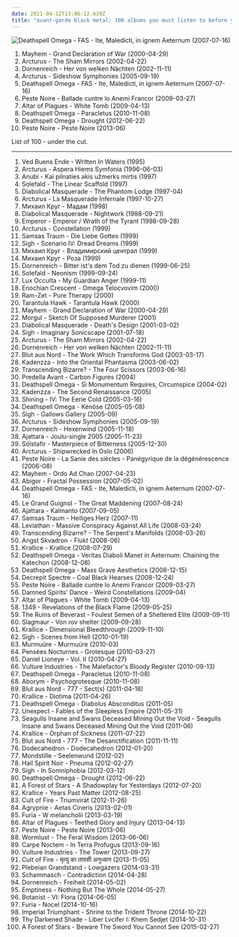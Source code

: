 ```yaml
---
date: 2021-04-12T13:06:12.639Z
title: "avant-garde black metal: 100 albums you must listen to before you die"
---
```

![Deathspell Omega - FAS - Ite, Maledicti, in ignem Aeternum (2007-07-16)](http://coverartarchive.org/release/98ed235a-2f5c-44e9-8f94-1373fcd7dc4e/1981275082-500.jpg "Deathspell Omega - FAS - Ite, Maledicti, in ignem Aeternum (2007-07-16)")
<ol class="albums">
<li data-cover="http://coverartarchive.org/release/12e3767d-d674-4150-bc52-9d197c7778c1/13866484117-500.jpg" data-tags="black metal" role="button">Mayhem - Grand Declaration of War (2000-04-29)</li>
<li data-cover="https://img.discogs.com/GYhZ7K6fOzCcdRdNDHBJZJ74sHU=/fit-in/280x278/filters:strip_icc():format(jpeg):mode_rgb():quality(90)/discogs-images/R-2349420-1278742285.jpeg.jpg" data-tags="avant-garde metal, progressive metal" role="button">Arcturus - The Sham Mirrors (2002-04-22)</li>
<li data-cover="http://coverartarchive.org/release/fb617532-242d-4fb3-8c2f-99182c81c853/13549940233-500.jpg" data-tags="black metal, melodic black metal" role="button">Dornenreich - Her von welken Nächten (2002-11-11)</li>
<li data-cover="http://coverartarchive.org/release/b3c03147-9b30-4fda-88ea-44fe6718d288/15541386321-500.jpg" data-tags="avant-garde metal, progressive metal" role="button">Arcturus - Sideshow Symphonies (2005-09-19)</li>
<li data-cover="http://coverartarchive.org/release/98ed235a-2f5c-44e9-8f94-1373fcd7dc4e/1981275082-500.jpg" data-tags="black metal" role="button">Deathspell Omega - FAS - Ite, Maledicti, in ignem Aeternum (2007-07-16)</li>
<li data-cover="http://coverartarchive.org/release/1eb43f46-8361-48cd-a4d2-bc4b47430e2c/2198762268-500.jpg" data-tags="black metal" role="button">Peste Noire - Ballade cuntre lo Anemi Francor (2009-03-27)</li>
<li data-cover="http://coverartarchive.org/release/508cd265-21f1-4e9c-a995-ecc620bbd53f/2663399057-500.jpg" data-tags="black metal, atmospheric black metal" role="button">Altar of Plagues - White Tomb (2009-04-13)</li>
<li data-cover="http://coverartarchive.org/release/38fc41d1-a027-42f5-9422-73efd50612de/1969541959-500.jpg" data-tags="black metal" role="button">Deathspell Omega - Paracletus (2010-11-08)</li>
<li data-cover="https://via.placeholder.com/450" data-tags="black metal" role="button">Deathspell Omega - Drought (2012-06-22)</li>
<li data-cover="http://coverartarchive.org/release/84a7012e-4859-4577-8db7-b227d83a8f70/4647797966-500.jpg" data-tags="black metal, avant-garde black metal" role="button">Peste Noire - Peste Noire (2013-06)</li>
</ol>
List of 100 - under the cut.
<!-- more -->

_________________

<ol class="albums">
<li data-cover="http://coverartarchive.org/release/9cef27a5-992b-4297-ade4-a107b2c2c2bd/15269986537-500.jpg" data-tags="black metal, progressive metal" role="button">
Ved Buens Ende - Written In Waters (1995)
</li>
<li data-cover="https://img.discogs.com/PET2jzdLAHFifRSonHwKZ7eJ6ck=/fit-in/600x600/filters:strip_icc():format(jpeg):mode_rgb():quality(90)/discogs-images/R-400951-1507214250-9127.jpeg.jpg" data-tags="black metal" role="button">
Arcturus - Aspera Hiems Symfonia (1996-06-03)
</li>
<li data-cover="https://via.placeholder.com/450" data-tags="avant-garde metal, avant-garde black metal" role="button">
Anubi - Kai pilnaties akis užmerks mirtis (1997)
</li>
<li data-cover="http://coverartarchive.org/release/74020eb9-4860-4c6c-8126-af55689a9b22/14993934735-500.jpg" data-tags="black metal, avant-garde metal" role="button">
Solefald - The Linear Scaffold (1997)
</li>
<li data-cover="https://img.discogs.com/7YtykWDqwy_yD9kCySR46iTsGzo=/fit-in/598x595/filters:strip_icc():format(jpeg):mode_rgb():quality(90)/discogs-images/R-378428-1275233708.jpeg.jpg" data-tags="black metal" role="button">
Diabolical Masquerade - The Phantom Lodge (1997-04)
</li>
<li data-cover="http://coverartarchive.org/release/641293ff-c29e-483c-8f79-b07eab011344/6167514371-500.jpg" data-tags="avant-garde metal" role="button">
Arcturus - La Masquerade Infernale (1997-10-27)
</li>
<li data-cover="https://via.placeholder.com/450" data-tags="atmospheric black metal, avant-garde black metal, true black metal, orthodox black metal, russian chanson, black shanson" role="button">
Михаил Круг - Мадам (1998)
</li>
<li data-cover="http://coverartarchive.org/release/757a25d7-2175-4b03-a13e-b634e721230b/19391920185-500.jpg" data-tags="black metal" role="button">
Diabolical Masquerade - Nightwork (1998-09-21)
</li>
<li data-cover="https://img.discogs.com/Nnpzs1vfIx83Hf7bz1QAPCULnA8=/fit-in/600x600/filters:strip_icc():format(jpeg):mode_rgb():quality(90)/discogs-images/R-398523-1167870757.jpeg.jpg" data-tags="black metal" role="button">
Emperor - Emperor / Wrath of the Tyrant (1998-09-28)
</li>
<li data-cover="http://coverartarchive.org/release/a3aac110-ff7a-4150-a365-f9c05941d0da/8675891124-500.jpg" data-tags="black metal" role="button">
Arcturus - Constellation (1999)
</li>
<li data-cover="http://coverartarchive.org/release/8e3f6d0d-ab30-4585-a05e-d7fb0f1bdfa5/17889690021-500.jpg" data-tags="black metal, gothic, gothic metal" role="button">
Samsas Traum - Die Liebe Gottes (1999)
</li>
<li data-cover="http://coverartarchive.org/release/c9c67f9d-de5c-42b8-b594-b7fc5f2df435/14204920860-500.jpg" data-tags="black metal, progressive metal, progressive black metal" role="button">
Sigh - Scenario IV: Dread Dreams (1999)
</li>
<li data-cover="https://via.placeholder.com/450" data-tags="chanson, atmospheric black metal, raw black metal, avant-garde black metal, true black metal, orthodox black metal, black shanson" role="button">
Михаил Круг - Владимирский централ (1999)
</li>
<li data-cover="https://via.placeholder.com/450" data-tags="atmospheric black metal, raw black metal, avant-garde black metal, true black metal, orthodox black metal, black shanson" role="button">
Михаил Круг - Роза (1999)
</li>
<li data-cover="https://img.discogs.com/oMPr7Mnfsi8Ty-3Xd8oqxBS3grE=/fit-in/500x500/filters:strip_icc():format(jpeg):mode_rgb():quality(90)/discogs-images/R-490911-1193773722.jpeg.jpg" data-tags="black metal" role="button">
Dornenreich - Bitter ist's dem Tod zu dienen (1999-06-25)
</li>
<li data-cover="https://img.discogs.com/wRwiULChg_1QL-fTJCE_vrqYHDo=/fit-in/500x443/filters:strip_icc():format(jpeg):mode_rgb():quality(90)/discogs-images/R-446420-1232424855.jpeg.jpg" data-tags="avant-garde metal" role="button">
Solefald - Neonism (1999-09-24)
</li>
<li data-cover="http://coverartarchive.org/release/9ff0ff83-0b85-4f18-9de0-9daac8cc0711/4861600829-500.jpg" data-tags="avant-garde metal, symphonic black metal, black metal" role="button">
Lux Occulta - My Guardian Anger (1999-11)
</li>
<li data-cover="https://via.placeholder.com/450" data-tags="avant-garde black metal, black metal" role="button">
Enochian Crescent - Omega Telocvovim (2000)
</li>
<li data-cover="https://img.discogs.com/JtvIpkBpQdVFzyJhTe3Q0GyP7RE=/fit-in/600x600/filters:strip_icc():format(jpeg):mode_rgb():quality(90)/discogs-images/R-947722-1309533301.jpeg.jpg" data-tags="black metal, gothic metal" role="button">
Ram-Zet - Pure Therapy (2000)
</li>
<li data-cover="http://coverartarchive.org/release/c1ecd0fb-9d3a-4810-bf4c-361abb5be6a1/24568897415-500.jpg" data-tags="noise, experimental, noise rock, post-rock, progressive rock, doom metal, experimental rock, psychedelic, sludge, psychedelic rock, avant-garde metal, symphonic black metal, post-metal, experimental metal, avant-garde black metal, post metal, psychedelic black metal" role="button">
Tarantula Hawk - Tarantula Hawk (2000)
</li>
<li data-cover="http://coverartarchive.org/release/12e3767d-d674-4150-bc52-9d197c7778c1/13866484117-500.jpg" data-tags="black metal" role="button">
Mayhem - Grand Declaration of War (2000-04-29)
</li>
<li data-cover="https://img.discogs.com/oDdMrmdYoTd4N8ivudi27yXSLpE=/fit-in/600x605/filters:strip_icc():format(jpeg):mode_rgb():quality(90)/discogs-images/R-2343012-1560775367-3547.jpeg.jpg" data-tags="black metal, symphonic black metal" role="button">
Morgul - Sketch Of Supposed Murderer (2001)
</li>
<li data-cover="http://coverartarchive.org/release/317cb4c1-4a8a-4808-8d73-72841f8667e3/27836538854-500.jpg" data-tags="black metal, symphonic black metal, progressive black metal, progressive metal, avant-garde metal" role="button">
Diabolical Masquerade - Death's Design (2001-03-02)
</li>
<li data-cover="http://coverartarchive.org/release/586892ba-92bb-4f69-b06b-edd71a48cd97/12966542161-500.jpg" data-tags="avant-garde metal, progressive metal, psychedelic" role="button">
Sigh - Imaginary Sonicscape (2001-07-18)
</li>
<li data-cover="https://img.discogs.com/GYhZ7K6fOzCcdRdNDHBJZJ74sHU=/fit-in/280x278/filters:strip_icc():format(jpeg):mode_rgb():quality(90)/discogs-images/R-2349420-1278742285.jpeg.jpg" data-tags="avant-garde metal, progressive metal" role="button">
Arcturus - The Sham Mirrors (2002-04-22)
</li>
<li data-cover="http://coverartarchive.org/release/fb617532-242d-4fb3-8c2f-99182c81c853/13549940233-500.jpg" data-tags="black metal, melodic black metal" role="button">
Dornenreich - Her von welken Nächten (2002-11-11)
</li>
<li data-cover="http://coverartarchive.org/release/3d4fc85f-fd33-34f5-9974-c58599edb290/1969312537-500.jpg" data-tags="black metal, atmospheric black metal" role="button">
Blut aus Nord - The Work Which Transforms God (2003-03-17)
</li>
<li data-cover="https://img.discogs.com/6xI_Wsr3rsYVkCczlATnOMbxLP0=/fit-in/600x598/filters:strip_icc():format(jpeg):mode_rgb():quality(90)/discogs-images/R-5504387-1395082042-9698.jpeg.jpg" data-tags="black metal, progressive black metal" role="button">
Kadenzza - Into the Oriental Phantasma (2003-06-02)
</li>
<li data-cover="https://img.discogs.com/uLE_t6ILeThnDaPgRfq17OH_v_4=/fit-in/600x600/filters:strip_icc():format(jpeg):mode_rgb():quality(90)/discogs-images/R-3205595-1320435223.jpeg.jpg" data-tags="black metal, progressive black metal, avant-garde black metal" role="button">
Transcending Bizarre? - The Four Scissors (2003-06-16)
</li>
<li data-cover="http://coverartarchive.org/release/1a352b3d-c0ca-4879-851d-68009cf793d2/3313299063-500.jpg" data-tags="avant-garde black metal, je dirai quelque jour vos naissances latentes" role="button">
Predella Avant - Carbon Figures (2004)
</li>
<li data-cover="https://via.placeholder.com/450" data-tags="black metal" role="button">
Deathspell Omega - Si Monumentum Requires, Circumspice (2004-02)
</li>
<li data-cover="https://via.placeholder.com/450" data-tags="avant-garde metal" role="button">
Kadenzza - The Second Renaissance (2005)
</li>
<li data-cover="http://coverartarchive.org/release/a74c5438-7887-4edc-950e-e734af918f43/21671803216-500.jpg" data-tags="black metal" role="button">
Shining - IV: The Eerie Cold (2005-03-16)
</li>
<li data-cover="http://coverartarchive.org/release/afc535b1-7cb7-4cb6-88c7-7390876cc41f/1981370319-500.jpg" data-tags="black metal" role="button">
Deathspell Omega - Kénôse (2005-05-08)
</li>
<li data-cover="http://coverartarchive.org/release/b73f32f7-bb46-419d-96ab-15b91ec6584f/6773460285-500.jpg" data-tags="progressive metal, avant-garde metal" role="button">
Sigh - Gallows Gallery (2005-09)
</li>
<li data-cover="http://coverartarchive.org/release/b3c03147-9b30-4fda-88ea-44fe6718d288/15541386321-500.jpg" data-tags="avant-garde metal, progressive metal" role="button">
Arcturus - Sideshow Symphonies (2005-09-19)
</li>
<li data-cover="https://img.discogs.com/3sQwM5lfulY3vU5sNNizFNiGypw=/fit-in/150x150/filters:strip_icc():format(jpeg):mode_rgb():quality(90)/discogs-images/R-570929-1182097706.jpeg.jpg" data-tags="black metal, acoustic" role="button">
Dornenreich - Hexenwind (2005-11-18)
</li>
<li data-cover="https://via.placeholder.com/450" data-tags="avant-garde black metal" role="button">
Ajattara - Joulu-single 2005 (2005-11-23)
</li>
<li data-cover="http://coverartarchive.org/release/cccebdc4-11d7-4650-8bbc-d39c3be45e9b/6115422720-500.jpg" data-tags="post-black metal, progressive metal" role="button">
Sólstafir - Masterpiece of Bitterness (2005-12-30)
</li>
<li data-cover="https://img.discogs.com/zisLvphKiadnnPg3pl64pTBMUZg=/fit-in/600x841/filters:strip_icc():format(jpeg):mode_rgb():quality(90)/discogs-images/R-774330-1386185667-5986.jpeg.jpg" data-tags="progressive metal" role="button">
Arcturus - Shipwrecked In Oslo (2006)
</li>
<li data-cover="http://coverartarchive.org/release/17a846de-17d7-4bba-b628-ffecf724d5e1/6237246119-500.jpg" data-tags="black metal" role="button">
Peste Noire - La Sanie des siècles - Panégyrique de la dégénérescence (2006-08)
</li>
<li data-cover="https://via.placeholder.com/450" data-tags="black metal" role="button">
Mayhem - Ordo Ad Chao (2007-04-23)
</li>
<li data-cover="http://coverartarchive.org/release/2cbde0c1-4bc5-4370-a6f7-9996506ed4af/21616934420-500.jpg" data-tags="black metal, industrial black metal" role="button">
Abigor - Fractal Possession (2007-05-02)
</li>
<li data-cover="http://coverartarchive.org/release/98ed235a-2f5c-44e9-8f94-1373fcd7dc4e/1981275082-500.jpg" data-tags="black metal" role="button">
Deathspell Omega - FAS - Ite, Maledicti, in ignem Aeternum (2007-07-16)
</li>
<li data-cover="https://img.discogs.com/ltS45dZLlfM6r_vH91DN3RNtTBY=/fit-in/300x300/filters:strip_icc():format(jpeg):mode_rgb():quality(90)/discogs-images/R-2784624-1300900453.jpeg.jpg" data-tags="symphonic black metal" role="button">
Le Grand Guignol - The Great Maddening (2007-08-24)
</li>
<li data-cover="https://img.discogs.com/IsfKji6Btl1-WFd-_SuDovceCh8=/fit-in/200x200/filters:strip_icc():format(jpeg):mode_rgb():quality(90)/discogs-images/R-1183991-1199072515.jpeg.jpg" data-tags="black metal, dark metal" role="button">
Ajattara - Kalmanto (2007-09-05)
</li>
<li data-cover="https://via.placeholder.com/450" data-tags="avant-garde black metal, pinossa soittimen vieressa, jeas-reinhoer-planned" role="button">
Samsas Traum - Heiliges Herz (2007-11)
</li>
<li data-cover="http://coverartarchive.org/release/0c301c29-fb31-4968-9ff9-b44433ed3f2a/2694524133-500.jpg" data-tags="black metal" role="button">
Leviathan - Massive Conspiracy Against All Life (2008-03-24)
</li>
<li data-cover="https://via.placeholder.com/450" data-tags="black metal" role="button">
Transcending Bizarre? - The Serpent's Manifolds (2008-03-26)
</li>
<li data-cover="https://via.placeholder.com/450" data-tags="black metal" role="button">
Angst Skvadron - Flukt (2008-06)
</li>
<li data-cover="http://coverartarchive.org/release/d99e08d4-7296-4caf-9aa8-def9985ad9a2/11356617677-500.jpg" data-tags="black metal" role="button">
Krallice - Krallice (2008-07-29)
</li>
<li data-cover="http://coverartarchive.org/release/6c3f4271-c8c3-3aa2-8567-f9f92f06843e/1969579047-500.jpg" data-tags="black metal" role="button">
Deathspell Omega - Veritas Diaboli Manet in Aeternum: Chaining the Katechon (2008-12-08)
</li>
<li data-cover="http://coverartarchive.org/release/98bc556d-1e43-4759-8f3a-95debe32e5c6/1969367104-500.jpg" data-tags="black metal" role="button">
Deathspell Omega - Mass Grave Aesthetics (2008-12-15)
</li>
<li data-cover="https://via.placeholder.com/450" data-tags="avant-garde black metal, shit to check out" role="button">
Decrepit Spectre - Coal Black Hearses (2008-12-24)
</li>
<li data-cover="http://coverartarchive.org/release/1eb43f46-8361-48cd-a4d2-bc4b47430e2c/2198762268-500.jpg" data-tags="black metal" role="button">
Peste Noire - Ballade cuntre lo Anemi Francor (2009-03-27)
</li>
<li data-cover="https://img.discogs.com/Umvi-NlZY_eL-NrkqKTQOQh7_w8=/fit-in/400x400/filters:strip_icc():format(jpeg):mode_rgb():quality(90)/discogs-images/R-4534774-1367653274-7085.jpeg.jpg" data-tags="progressive metal, avant-garde metal, avant-garde black metal" role="button">
Damned Spirits' Dance - Weird Constellations (2009-04)
</li>
<li data-cover="http://coverartarchive.org/release/508cd265-21f1-4e9c-a995-ecc620bbd53f/2663399057-500.jpg" data-tags="black metal, atmospheric black metal" role="button">
Altar of Plagues - White Tomb (2009-04-13)
</li>
<li data-cover="https://img.discogs.com/CkBSsvg2C8X1iWgsZLpkqZEGXq0=/fit-in/150x150/filters:strip_icc():format(jpeg):mode_rgb():quality(90)/discogs-images/R-6141682-1412114317-4162.jpeg.jpg" data-tags="black metal" role="button">
1349 - Revelations of the Black Flame (2009-05-25)
</li>
<li data-cover="https://img.discogs.com/V-nRozPqVAqzJU7GfhpWnjFlk8Y=/fit-in/600x597/filters:strip_icc():format(jpeg):mode_rgb():quality(90)/discogs-images/R-1945225-1432399990-8604.jpeg.jpg" data-tags="atmospheric black metal, van" role="button">
The Ruins of Beverast - Foulest Semen of a Sheltered Elite (2009-09-11)
</li>
<li data-cover="http://coverartarchive.org/release/ee514ec5-bb77-4704-a314-67f8be8f6f1c/12274788716-500.jpg" data-tags="metal, industrial black metal" role="button">
Slagmaur - Von rov shelter (2009-09-28)
</li>
<li data-cover="http://coverartarchive.org/release/39fec153-c55a-4b18-88b3-885260374ffc/11356273648-500.jpg" data-tags="black metal" role="button">
Krallice - Dimensional Bleedthrough (2009-11-10)
</li>
<li data-cover="http://coverartarchive.org/release/af2b58ce-66c3-48ee-ab16-659706711b5d/28819853007-500.jpg" data-tags="black metal, avant-garde metal" role="button">
Sigh - Scenes from Hell (2010-01-19)
</li>
<li data-cover="http://coverartarchive.org/release/49b07c4d-f30a-418f-8959-bad1d10b4f31/3489902727-500.jpg" data-tags="black metal, ambient" role="button">
Murmuüre - Murmuüre (2010-03)
</li>
<li data-cover="https://img.discogs.com/rKf6Z_8TpbThg6XiunREEWjRTBE=/fit-in/600x602/filters:strip_icc():format(jpeg):mode_rgb():quality(90)/discogs-images/R-3218058-1396524863-8801.jpeg.jpg" data-tags="black metal, depressive black metal" role="button">
Pensées Nocturnes - Grotesque (2010-03-27)
</li>
<li data-cover="https://img.discogs.com/SGiyQBMz0KL3b7nz4UhC2eOVtbc=/fit-in/400x400/filters:strip_icc():format(jpeg):mode_rgb():quality(90)/discogs-images/R-2780815-1300730217.jpeg.jpg" data-tags="melodic black metal" role="button">
Daniel Lioneye - Vol. II (2010-04-27)
</li>
<li data-cover="http://coverartarchive.org/release/328bdefc-496a-4671-b87a-e6918c75a5dd/8809240156-500.jpg" data-tags="progressive metal, black metal, avant-garde black metal" role="button">
Vulture Industries - The Malefactor's Bloody Register (2010-09-13)
</li>
<li data-cover="http://coverartarchive.org/release/38fc41d1-a027-42f5-9422-73efd50612de/1969541959-500.jpg" data-tags="black metal" role="button">
Deathspell Omega - Paracletus (2010-11-08)
</li>
<li data-cover="http://coverartarchive.org/release/13525aaa-3c23-47a2-8d8d-be1f61a716f5/7626249180-500.jpg" data-tags="black metal, metal, progressive metal, industrial metal, avant-garde black metal, industrial black metal" role="button">
Aborym - Psychogrotesque (2010-11-08)
</li>
<li data-cover="http://coverartarchive.org/release/bb33f4ad-af8d-4515-b4ba-57241a47333f/3828317945-500.jpg" data-tags="black metal, atmospheric black metal, industrial black metal" role="button">
Blut aus Nord - 777 - Sect(s) (2011-04-18)
</li>
<li data-cover="http://coverartarchive.org/release/ee632194-3255-485b-936c-dc3654066cf8/11356172981-500.jpg" data-tags="black metal, progressive black metal" role="button">
Krallice - Diotima (2011-04-26)
</li>
<li data-cover="http://coverartarchive.org/release/6b08665f-e562-4659-b345-9316d9f9eb83/1969337611-500.jpg" data-tags="black metal, progressive black metal" role="button">
Deathspell Omega - Diabolus Absconditus (2011-05)
</li>
<li data-cover="http://coverartarchive.org/release/a06684e3-f175-42cf-a4cf-44c77530b18d/4803942518-500.jpg" data-tags="avant-garde metal" role="button">
Unexpect - Fables of the Sleepless Empire (2011-05-31)
</li>
<li data-cover="http://coverartarchive.org/release/22845a08-582f-499f-a3c2-3106688e5cbd/21505204915-500.jpg" data-tags="black metal, post-black metal" role="button">
Seagulls Insane and Swans Deceased Mining Out the Void - Seagulls Insane and Swans Deceased Mining Out the Void (2011-06)
</li>
<li data-cover="http://coverartarchive.org/release/d0f195cf-3005-4ce4-a9b5-bb9b7f88a43d/4701762532-500.jpg" data-tags="black metal, atmospheric black metal, progressive black metal, avant-garde black metal, usa black metal" role="button">
Krallice - Orphan of Sickness (2011-07-22)
</li>
<li data-cover="http://coverartarchive.org/release/4296058d-8e55-4ec2-ac43-1216b05c93e8/1969287251-500.jpg" data-tags="black metal, industrial metal" role="button">
Blut aus Nord - 777 - The Desanctification (2011-11-11)
</li>
<li data-cover="https://via.placeholder.com/450" data-tags="black metal" role="button">
Dodecahedron - Dodecahedron (2012-01-20)
</li>
<li data-cover="http://coverartarchive.org/release/6e71d34d-0587-448c-916a-6d9ce7809aaf/7650597740-500.jpg" data-tags="black metal, avant-garde black metal, austrian black metal" role="button">
Mondstille - Seelenwund (2012-02)
</li>
<li data-cover="http://coverartarchive.org/release/214cd188-76b0-4af4-b306-0be1c8f25827/4836057519-500.jpg" data-tags="black metal" role="button">
Hail Spirit Noir - Pneuma (2012-02-27)
</li>
<li data-cover="http://coverartarchive.org/release/0a4f291c-49a1-4fae-be85-1358b76af9ce/6766463757-500.jpg" data-tags="black metal, progressive metal, avant-garde metal" role="button">
Sigh - In Somniphobia (2012-03-12)
</li>
<li data-cover="https://via.placeholder.com/450" data-tags="black metal" role="button">
Deathspell Omega - Drought (2012-06-22)
</li>
<li data-cover="https://img.discogs.com/3DX5Za6m8nZuYaYO1FNQh_c1DeM=/fit-in/569x599/filters:strip_icc():format(jpeg):mode_rgb():quality(90)/discogs-images/R-3754196-1357665507-2889.jpeg.jpg" data-tags="melodic black metal" role="button">
A Forest of Stars - A Shadowplay for Yesterdays (2012-07-20)
</li>
<li data-cover="https://img.discogs.com/tzVxK6N7xgQFhn84zuJgwzXLQKA=/fit-in/350x350/filters:strip_icc():format(jpeg):mode_rgb():quality(90)/discogs-images/R-3824531-1345873124-4176.jpeg.jpg" data-tags="atmospheric black metal, progressive black metal, space black metal" role="button">
Krallice - Years Past Matter (2012-08-25)
</li>
<li data-cover="http://coverartarchive.org/release/2b495082-0495-4ce3-afcb-00ca1696efdb/7979037188-500.jpg" data-tags="2012" role="button">
Cult of Fire - Triumvirát (2012-11-26)
</li>
<li data-cover="https://img.discogs.com/C3A48UioFBSfstr4_uo6ja02YT8=/fit-in/520x520/filters:strip_icc():format(jpeg):mode_rgb():quality(90)/discogs-images/R-4347225-1362417462-4353.jpeg.jpg" data-tags="black metal" role="button">
Agrypnie - Aetas Cineris (2013-02-01)
</li>
<li data-cover="https://img.discogs.com/p7ki7uVMcRjB61mNf_g90-zfuSM=/fit-in/600x600/filters:strip_icc():format(jpeg):mode_rgb():quality(90)/discogs-images/R-4420602-1479582154-1587.jpeg.jpg" data-tags="black metal" role="button">
Furia - W melancholii (2013-03-19)
</li>
<li data-cover="http://coverartarchive.org/release/d4180adc-c684-4487-a7f4-4cd9ad567cde/21105860643-500.jpg" data-tags="black metal, atmospheric black metal" role="button">
Altar of Plagues - Teethed Glory and Injury (2013-04-13)
</li>
<li data-cover="http://coverartarchive.org/release/84a7012e-4859-4577-8db7-b227d83a8f70/4647797966-500.jpg" data-tags="black metal, avant-garde black metal" role="button">
Peste Noire - Peste Noire (2013-06)
</li>
<li data-cover="http://coverartarchive.org/release/d6e9931a-ff74-4bdd-9011-a7ac10edac18/12057122680-500.jpg" data-tags="avant-garde black metal" role="button">
Wormlust - The Feral Wisdom (2013-06-06)
</li>
<li data-cover="http://coverartarchive.org/release/d5fde5dd-7b0a-4d2d-bc74-db07223272c8/6839377797-500.jpg" data-tags="black metal" role="button">
Carpe Noctem - In Terra Profugus (2013-09-16)
</li>
<li data-cover="http://coverartarchive.org/release/681e36f2-442c-43dd-aad4-93ca98f14c14/7836195165-500.jpg" data-tags="progressive metal, avant-garde metal" role="button">
Vulture Industries - The Tower (2013-09-27)
</li>
<li data-cover="http://coverartarchive.org/release/6547097f-30d9-4cea-9b91-1c857bcfebbb/7568979011-500.jpg" data-tags="black metal" role="button">
Cult of Fire - मृत्यु का तापसी अनुध्यान (2013-11-05)
</li>
<li data-cover="http://coverartarchive.org/release/62841b29-08fa-46f0-bc83-26b1623abfe4/7546717875-500.jpg" data-tags="black metal, metal, dissonant metal" role="button">
Plebeian Grandstand - Lowgazers (2014-03-31)
</li>
<li data-cover="http://coverartarchive.org/release/0b4f4866-8b0a-4f03-9b27-4288744e50d9/8378827122-500.jpg" data-tags="black metal, death metal, avant-garde black metal, orthodox black metal, avant-garde death metal" role="button">
Schammasch - Contradiction (2014-04-28)
</li>
<li data-cover="http://coverartarchive.org/release/801e18a2-2e20-4344-972a-943fe74a50e8/13550075712-500.jpg" data-tags="neofolk" role="button">
Dornenreich - Freiheit (2014-05-02)
</li>
<li data-cover="http://coverartarchive.org/release/41ba0c7a-a81e-4bd1-8af3-6aaa26f0a918/9370253436-500.jpg" data-tags="death metal, dark metal" role="button">
Emptiness - Nothing But The Whole (2014-05-27)
</li>
<li data-cover="http://coverartarchive.org/release/0e5f1113-fb16-467d-96c0-8ab8e78b5bb3/8034136882-500.jpg" data-tags="folk metal" role="button">
Botanist - VI: Flora (2014-06-05)
</li>
<li data-cover="http://coverartarchive.org/release/f8b3c6b5-41ee-4d40-843f-4f12f8f56c69/8674935013-500.jpg" data-tags="black metal, polish, polish black metal" role="button">
Furia - Nocel (2014-10-16)
</li>
<li data-cover="http://coverartarchive.org/release/87ef5bcf-57f2-4e0f-982f-0e8e723002e0/15394057048-500.jpg" data-tags="black metal, avant-garde black metal, american black metal" role="button">
Imperial Triumphant - Shrine to the Trident Throne (2014-10-22)
</li>
<li data-cover="http://coverartarchive.org/release/5f64fab3-8b5d-4e63-9ea4-e5161dfc5f3f/8904895966-500.jpg" data-tags="black metal, orthodox black metal" role="button">
Thy Darkened Shade - Liber Lvcifer I: Khem Sedjet (2014-10-31)
</li>
<li data-cover="http://coverartarchive.org/release/df80ae99-ac2e-4508-91f0-48cd97c07544/9175102018-500.jpg" data-tags="uk, avant-garde metal, atmospheric black metal, progressive black metal" role="button">
A Forest of Stars - Beware The Sword You Cannot See (2015-02-27)
</li>
</ol>